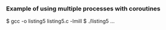 ### Example of using multiple processes with coroutines

$ gcc -o listing5 listing5.c -lmill
$ ./listing5
...
